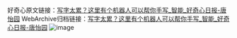 好奇心原文链接：[写字太累？这里有个机器人可以帮你手写_智能_好奇心日报-唐怡园](https://www.qdaily.com/articles/6284.html)
WebArchive归档链接：[写字太累？这里有个机器人可以帮你手写_智能_好奇心日报-唐怡园](http://web.archive.org/web/20170619035111/http://www.qdaily.com:80/articles/6284.html)
![image](http://ww3.sinaimg.cn/large/007d5XDply1g3w9qrg6x8j30u03i3e81)